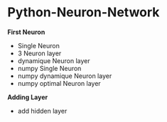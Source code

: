 # Python-Neuron-Network

**First Neuron**
* Single Neuron
* 3 Neuron layer
* dynamique Neuron layer
* numpy Single Neuron
* numpy dynamique Neuron layer
* numpy optimal Neuron layer

**Adding Layer**
* add hidden layer
